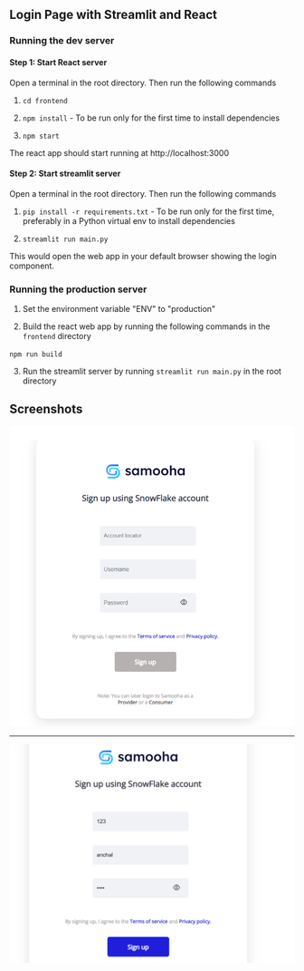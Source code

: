 ## Login Page with Streamlit and React

### Running the dev server

#### Step 1: Start React server

Open a terminal in the root directory. Then run the following commands

1. `cd frontend`

2. `npm install` - To be run only for the first time to install dependencies

3. `npm start`

The react app should start running at http://localhost:3000

#### Step 2: Start streamlit server

Open a terminal in the root directory. Then run the following commands

1. `pip install -r requirements.txt` - To be run only for the first time, preferably in a Python virtual env to install dependencies

2. `streamlit run main.py`

This would open the web app in your default browser showing the login component.

### Running the production server

1. Set the environment variable "ENV" to "production"

2. Build the react web app by running the following commands in the `frontend` directory

`npm run build`

3. Run the streamlit server by running `streamlit run main.py` in the root directory


## Screenshots

![Alt text](screenshot-1.png)

---

![Alt text](screenshot-2.png)

